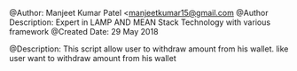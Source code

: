 @Author: Manjeet Kumar Patel <manjeetkumar15@gmail.com
@Author Description:  Expert in LAMP AND MEAN Stack Technology with various framework
@Created Date:  29 May 2018

@Description: This script allow user to withdraw amount from his wallet. like user want to withdraw amount from his wallet 

